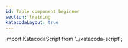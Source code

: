 ```yaml
---
id: Table component beginner
section: training
katacodaLayout: true
---
```


import KatacodaScript from '../katacoda-script';

<KatacodaScript katacodaId="react-components/table-intro" />
